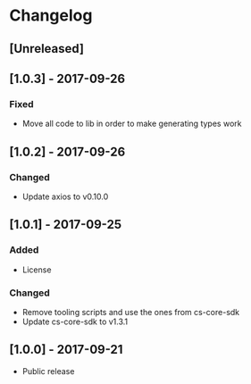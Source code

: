 # Changelog

## [Unreleased]
        
## [1.0.3] - 2017-09-26
### Fixed
- Move all code to lib in order to make generating types work
        
## [1.0.2] - 2017-09-26
### Changed
- Update axios to v0.10.0
        
## [1.0.1] - 2017-09-25
### Added
- License

### Changed
- Remove tooling scripts and use the ones from cs-core-sdk
- Update cs-core-sdk to v1.3.1
        
## [1.0.0] - 2017-09-21
- Public release
